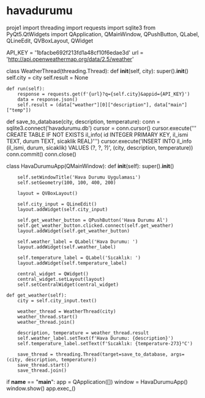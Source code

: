 # havadurumu
proje1
import threading
import requests
import sqlite3
from PyQt5.QtWidgets import QApplication, QMainWindow, QPushButton, QLabel, QLineEdit, QVBoxLayout, QWidget

API_KEY = '1bfacbe692f213fd1a48cf10f6edae3d'
url = 'http://api.openweathermap.org/data/2.5/weather'


class WeatherThread(threading.Thread):
    def __init__(self, city):
        super().__init__()
        self.city = city
        self.result = None

    def run(self):
        response = requests.get(f'{url}?q={self.city}&appid={API_KEY}')
        data = response.json()
        self.result = (data["weather"][0]["description"], data["main"]["temp"])


def save_to_database(city, description, temperature):
    conn = sqlite3.connect('havadurumu.db')
    cursor = conn.cursor()
    cursor.execute('''
    CREATE TABLE IF NOT EXISTS il_info(
    id INTEGER PRIMARY KEY,
    il_ismi TEXT,
    durum TEXT,
    sicaklik REAL)''')
    cursor.execute('INSERT INTO il_info (il_ismi, durum, sicaklik) VALUES (?, ?, ?)', (city, description, temperature))
    conn.commit()
    conn.close()


class HavaDurumuApp(QMainWindow):
    def __init__(self):
        super().__init__()

        self.setWindowTitle('Hava Durumu Uygulaması')
        self.setGeometry(100, 100, 400, 200)

        layout = QVBoxLayout()

        self.city_input = QLineEdit()
        layout.addWidget(self.city_input)

        self.get_weather_button = QPushButton('Hava Durumu Al')
        self.get_weather_button.clicked.connect(self.get_weather)
        layout.addWidget(self.get_weather_button)

        self.weather_label = QLabel('Hava Durumu: ')
        layout.addWidget(self.weather_label)

        self.temperature_label = QLabel('Sıcaklık: ')
        layout.addWidget(self.temperature_label)

        central_widget = QWidget()
        central_widget.setLayout(layout)
        self.setCentralWidget(central_widget)

    def get_weather(self):
        city = self.city_input.text()

        weather_thread = WeatherThread(city)
        weather_thread.start()
        weather_thread.join()

        description, temperature = weather_thread.result
        self.weather_label.setText(f'Hava Durumu: {description}')
        self.temperature_label.setText(f'Sıcaklık: {temperature-273}°C')

        save_thread = threading.Thread(target=save_to_database, args=(city, description, temperature))
        save_thread.start()
        save_thread.join()


if __name__ == "__main__":
    app = QApplication([])
    window = HavaDurumuApp()
    window.show()
    app.exec_()
